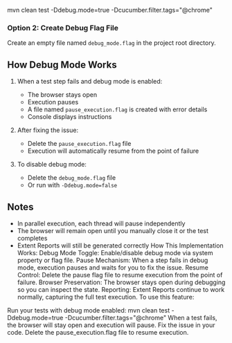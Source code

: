 mvn clean test -Ddebug.mode=true -Dcucumber.filter.tags="@chrome"


### Option 2: Create Debug Flag File
Create an empty file named `debug_mode.flag` in the project root directory.

## How Debug Mode Works

1. When a test step fails and debug mode is enabled:
    - The browser stays open
    - Execution pauses
    - A file named `pause_execution.flag` is created with error details
    - Console displays instructions

2. After fixing the issue:
    - Delete the `pause_execution.flag` file
    - Execution will automatically resume from the point of failure

3. To disable debug mode:
    - Delete the `debug_mode.flag` file
    - Or run with `-Ddebug.mode=false`

## Notes
- In parallel execution, each thread will pause independently
- The browser will remain open until you manually close it or the test completes
- Extent Reports will still be generated correctly
  How This Implementation Works:
  Debug Mode Toggle: Enable/disable debug mode via system property or flag file.
  Pause Mechanism: When a step fails in debug mode, execution pauses and waits for you to fix the issue.
  Resume Control: Delete the pause flag file to resume execution from the point of failure.
  Browser Preservation: The browser stays open during debugging so you can inspect the state.
  Reporting: Extent Reports continue to work normally, capturing the full test execution.
  To use this feature:

Run your tests with debug mode enabled:
mvn clean test -Ddebug.mode=true -Dcucumber.filter.tags="@chrome"
When a test fails, the browser will stay open and execution will pause.
Fix the issue in your code.
Delete the pause_execution.flag file to resume execution.
